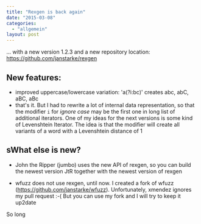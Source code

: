 ```yaml
---
title: "Rexgen is back again"
date: "2015-03-08"
categories: 
  - "allgemein"
layout: post
---
```


... with a new version 1.2.3 and a new repository location: https://github.com/janstarke/rexgen

## New features:

- improved uppercase/lowercase variation: 'a(?i:bc)' creates abc, abC, aBC, aBc
- that's it. But I had to rewrite a lot of internal data representation, so that the modifier `i` for _ignore case_ may be the first one in long list of additional iterators. One of my ideas for the next versions is some kind of Levenshtein Iterator. The idea is that the modifier will create all variants of a word with a Levenshtein distance of 1

## sWhat else is new?

- John the Ripper (jumbo) uses the new API of rexgen, so you can build the newest version JtR together with the newest version of rexgen

- wfuzz does not use rexgen, until now. I created a fork of wfuzz (https://github.com/janstarke/wfuzz). Unfortunately, xmendez ignores my pull request :-( But you can use my fork and I will try to keep it up2date

So long
